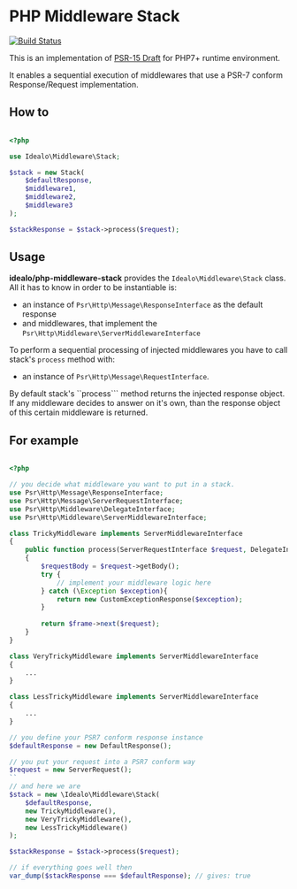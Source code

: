 # PHP Middleware Stack
[![Build Status](https://travis-ci.com/idealo/php-middleware-stack.svg?token=dB3owzyXmEKz9x3RX1AW&branch=master)](https://travis-ci.com/idealo/php-middleware-stack)

This is an implementation of [PSR-15 Draft](https://github.com/php-fig/fig-standards/blob/master/proposed/http-middleware/middleware.md) for PHP7+ runtime environment.

It enables a sequential execution of middlewares that use a PSR-7 conform Response/Request implementation.

## How to
```php

<?php

use Idealo\Middleware\Stack;

$stack = new Stack(
    $defaultResponse,
    $middleware1,
    $middleware2,
    $middleware3
);

$stackResponse = $stack->process($request);


```

## Usage
**idealo/php-middleware-stack** provides the ```Idealo\Middleware\Stack``` class. All it has to know in order to be instantiable is:
* an instance of ```Psr\Http\Message\ResponseInterface``` as the default response
* and middlewares, that implement the ```Psr\Http\Middleware\ServerMiddlewareInterface```

To perform a sequential processing of injected middlewares you have to call stack's ```process``` method with:
* an instance of ```Psr\Http\Message\RequestInterface```.

By default stack's ``process``` method returns the injected response object. If any middleware decides to answer on it's own, than the response object of this certain middleware is returned.

## For example

```php

<?php

// you decide what middleware you want to put in a stack.
use Psr\Http\Message\ResponseInterface;
use Psr\Http\Message\ServerRequestInterface;
use Psr\Http\Middleware\DelegateInterface;
use Psr\Http\Middleware\ServerMiddlewareInterface;

class TrickyMiddleware implements ServerMiddlewareInterface
{
    public function process(ServerRequestInterface $request, DelegateInterface $frame) : ResponseInterface
    {
        $requestBody = $request->getBody();
        try {
            // implement your middleware logic here  
        } catch (\Exception $exception){
            return new CustomExceptionResponse($exception);
        }
    
        return $frame->next($request);
    }
}

class VeryTrickyMiddleware implements ServerMiddlewareInterface
{
    ...
}

class LessTrickyMiddleware implements ServerMiddlewareInterface
{
    ...
}

// you define your PSR7 conform response instance
$defaultResponse = new DefaultResponse();

// you put your request into a PSR7 conform way
$request = new ServerRequest();
``
// and here we are
$stack = new \Idealo\Middleware\Stack(
    $defaultResponse,
    new TrickyMiddleware(),
    new VeryTrickyMiddleware(),
    new LessTrickyMiddleware()
);

$stackResponse = $stack->process($request);

// if everything goes well then
var_dump($stackResponse === $defaultResponse); // gives: true

```
